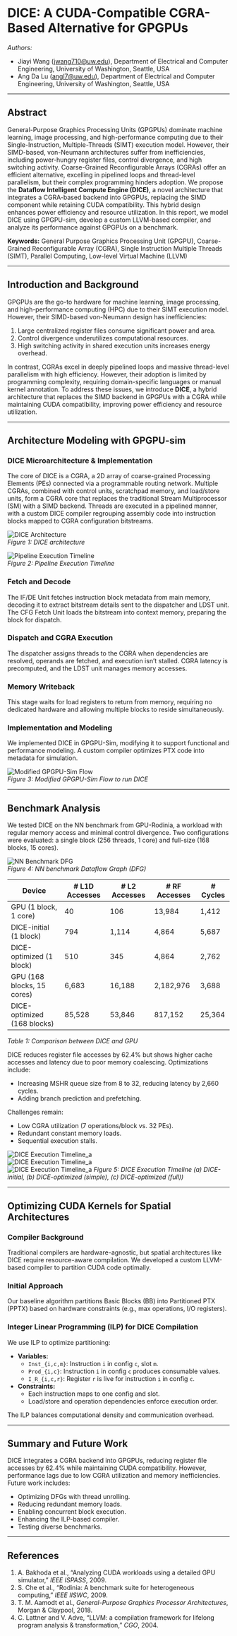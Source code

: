 # DICE: A CUDA-Compatible CGRA-Based Alternative for GPGPUs 
*Authors:*  
- Jiayi Wang (jwang710@uw.edu), Department of Electrical and Computer Engineering, University of Washington, Seattle, USA  
- Ang Da Lu (angl7@uw.edu), Department of Electrical and Computer Engineering, University of Washington, Seattle, USA  
---

## Abstract

General-Purpose Graphics Processing Units (GPGPUs) dominate machine learning, image processing, and high-performance computing due to their Single-Instruction, Multiple-Threads (SIMT) execution model. However, their SIMD-based, von-Neumann architectures suffer from inefficiencies, including power-hungry register files, control divergence, and high switching activity. Coarse-Grained Reconfigurable Arrays (CGRAs) offer an efficient alternative, excelling in pipelined loops and thread-level parallelism, but their complex programming hinders adoption. We propose the **Dataflow Intelligent Compute Engine (DICE)**, a novel architecture that integrates a CGRA-based backend into GPGPUs, replacing the SIMD component while retaining CUDA compatibility. This hybrid design enhances power efficiency and resource utilization. In this report, we model DICE using GPGPU-sim, develop a custom LLVM-based compiler, and analyze its performance against GPGPUs on a benchmark.

**Keywords:** General Purpose Graphics Processing Unit (GPGPU), Coarse-Grained Reconfigurable Array (CGRA), Single Instruction Multiple Threads (SIMT), Parallel Computing, Low-level Virtual Machine (LLVM)

---

## Introduction and Background

GPGPUs are the go-to hardware for machine learning, image processing, and high-performance computing (HPC) due to their SIMT execution model. However, their SIMD-based von-Neumann design has inefficiencies:
1. Large centralized register files consume significant power and area.
2. Control divergence underutilizes computational resources.
3. High switching activity in shared execution units increases energy overhead.

In contrast, CGRAs excel in deeply pipelined loops and massive thread-level parallelism with high efficiency. However, their adoption is limited by programming complexity, requiring domain-specific languages or manual kernel annotation. To address these issues, we introduce **DICE**, a hybrid architecture that replaces the SIMD backend in GPGPUs with a CGRA while maintaining CUDA compatibility, improving power efficiency and resource utilization.

---

## Architecture Modeling with GPGPU-sim

### DICE Microarchitecture & Implementation

The core of DICE is a CGRA, a 2D array of coarse-grained Processing Elements (PEs) connected via a programmable routing network. Multiple CGRAs, combined with control units, scratchpad memory, and load/store units, form a CGRA core that replaces the traditional Stream Multiprocessor (SM) with a SIMD backend. Threads are executed in a pipelined manner, with a custom DICE compiler regrouping assembly code into instruction blocks mapped to CGRA configuration bitstreams.

![DICE Architecture](./images/dice_arch.png)  
*Figure 1: DICE architecture*

![Pipeline Execution Timeline](./images/dice_pipeline.png)  
*Figure 2: Pipeline Execution Timeline*

### Fetch and Decode

The IF/DE Unit fetches instruction block metadata from main memory, decoding it to extract bitstream details sent to the dispatcher and LDST unit. The CFG Fetch Unit loads the bitstream into context memory, preparing the block for dispatch.

### Dispatch and CGRA Execution

The dispatcher assigns threads to the CGRA when dependencies are resolved, operands are fetched, and execution isn’t stalled. CGRA latency is precomputed, and the LDST unit manages memory accesses.

### Memory Writeback

This stage waits for load registers to return from memory, requiring no dedicated hardware and allowing multiple blocks to reside simultaneously.

### Implementation and Modeling

We implemented DICE in GPGPU-Sim, modifying it to support functional and performance modeling. A custom compiler optimizes PTX code into metadata for simulation.

![Modified GPGPU-Sim Flow](./images/flow.png)  
*Figure 3: Modified GPGPU-Sim Flow to run DICE*

---

## Benchmark Analysis

We tested DICE on the NN benchmark from GPU-Rodinia, a workload with regular memory access and minimal control divergence. Two configurations were evaluated: a single block (256 threads, 1 core) and full-size (168 blocks, 15 cores).

![NN Benchmark DFG](./images/dfg.png)  
*Figure 4: NN benchmark Dataflow Graph (DFG)*

| Device                  | # L1D Accesses | # L2 Accesses | # RF Accesses | # Cycles |
|-------------------------|----------------|---------------|---------------|----------|
| GPU (1 block, 1 core)   | 40             | 106           | 13,984        | 1,412    |
| DICE-initial (1 block)  | 794            | 1,114         | 4,864         | 5,687    |
| DICE-optimized (1 block)| 510            | 345           | 4,864         | 2,762    |
| GPU (168 blocks, 15 cores) | 6,683       | 16,188        | 2,182,976     | 3,688    |
| DICE-optimized (168 blocks) | 85,528    | 53,846        | 817,152       | 25,364   |

*Table 1: Comparison between DICE and GPU*

DICE reduces register file accesses by 62.4% but shows higher cache accesses and latency due to poor memory coalescing. Optimizations include:
- Increasing MSHR queue size from 8 to 32, reducing latency by 2,660 cycles.
- Adding branch prediction and prefetching.

Challenges remain:
- Low CGRA utilization (7 operations/block vs. 32 PEs).
- Redundant constant memory loads.
- Sequential execution stalls.

![DICE Execution Timeline_a](./images/debug_test_dice_baseline_timeline.png)   
![DICE Execution Timeline_a](./images/debug_test_dice_bp_timeline.png)  
![DICE Execution Timeline_a](./images/debug_test_dice_256_full_timeline.png) 
*Figure 5: DICE Execution Timeline (a) DICE-initial, (b) DICE-optimized (simple), (c) DICE-optimized (full))*

---

## Optimizing CUDA Kernels for Spatial Architectures

### Compiler Background

Traditional compilers are hardware-agnostic, but spatial architectures like DICE require resource-aware compilation. We developed a custom LLVM-based compiler to partition CUDA code optimally.

### Initial Approach

Our baseline algorithm partitions Basic Blocks (BB) into Partitioned PTX (PPTX) based on hardware constraints (e.g., max operations, I/O registers).

### Integer Linear Programming (ILP) for DICE Compilation

We use ILP to optimize partitioning:
- **Variables:**
  - `Inst_{i,c,m}`: Instruction `i` in config `c`, slot `m`.
  - `Prod_{i,c}`: Instruction `i` in config `c` produces consumable values.
  - `I_R_{i,c,r}`: Register `r` is live for instruction `i` in config `c`.
- **Constraints:**
  - Each instruction maps to one config and slot.
  - Load/store and operation dependencies enforce execution order.

The ILP balances computational density and communication overhead.

---

## Summary and Future Work

DICE integrates a CGRA backend into GPGPUs, reducing register file accesses by 62.4% while maintaining CUDA compatibility. However, performance lags due to low CGRA utilization and memory inefficiencies. Future work includes:
- Optimizing DFGs with thread unrolling.
- Reducing redundant memory loads.
- Enabling concurrent block execution.
- Enhancing the ILP-based compiler.
- Testing diverse benchmarks.

---

## References

1. A. Bakhoda et al., “Analyzing CUDA workloads using a detailed GPU simulator,” *IEEE ISPASS*, 2009.
2. S. Che et al., “Rodinia: A benchmark suite for heterogeneous computing,” *IEEE IISWC*, 2009.
3. T. M. Aamodt et al., *General-Purpose Graphics Processor Architectures*, Morgan & Claypool, 2018.
4. C. Lattner and V. Adve, “LLVM: a compilation framework for lifelong program analysis & transformation,” *CGO*, 2004.

